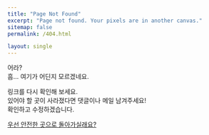 ```yaml
---
title: "Page Not Found"
excerpt: "Page not found. Your pixels are in another canvas."
sitemap: false
permalink: /404.html

layout: single
---
```


어라?  
흠... 여기가 어딘지 모르겠네요.

링크를 다시 확인해 보세요.  
있어야 할 곳이 사라졌다면 댓글이나 메일 남겨주세요!  
확인하고 수정하겠습니다.

<a href="/home/">우선 안전한 곳으로 돌아가실래요?</a>

<script>
  var GOOG_FIXURL_LANG = 'en';
  var GOOG_FIXURL_SITE = '{{ site.url }}'
</script>
<script src="https://linkhelp.clients.google.com/tbproxy/lh/wm/fixurl.js">
</script>